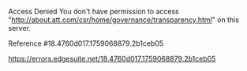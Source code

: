 Access Denied
You don't have permission to access "http://about.att.com/csr/home/governance/transparency.html" on this server.

Reference #18.4760d017.1759068879.2b1ceb05

https://errors.edgesuite.net/18.4760d017.1759068879.2b1ceb05